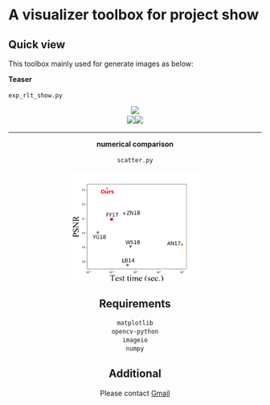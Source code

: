 # A visualizer toolbox for project show

## Quick view

This toolbox mainly used for generate images as below:

**Teaser**

`exp_rlt_show.py`

<div align=center><img src="images\slide_window.gif" width=512/>

<div align=center><img src="images\slide_bar.gif" width=256/><img src="images\blend.gif" width=256/>

_ _ _

**numerical comparison**

`scatter.py`

<div align=center><img src="images\psnr_vs_time.png" width=256/>

## Requirements

```bash
matplotlib
opencv-python
imageio
numpy
```

## Additional

Please contact [Gmail](mailto:dreamtalewind@gmail.com)